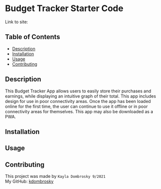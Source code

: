# Budget Tracker Starter Code

Link to site: 
<br/>

## Table of Contents 
* [Description](#description)
* [Installation](#installation)
* [Usage](#usage)
* [Contributing](#contributing)

## Description 
This Budget Tracker App allows users to easily store their purchases and earnings, while displaying an intuitive graph of their total. This app includes design for use in poor connectivity areas. Once the app has been loaded online for the first time, the user can continue to use it offline or in poor connectivity areas for themselves. This app may also be downloaded as a PWA. 

## Installation

## Usage

## Contributing
This project was made by `Kayla Dombrosky 9/2021` <br/>
My GitHub: [kdombrosky](https://github.com/kdombrosky) 
